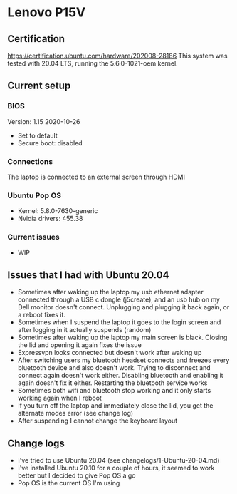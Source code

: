 # Lenovo P15V

## Certification

https://certification.ubuntu.com/hardware/202008-28186
This system was tested with 20.04 LTS, running the 5.6.0-1021-oem kernel.

## Current setup

### BIOS

Version: 1.15 2020-10-26

- Set to default
- Secure boot: disabled

### Connections

The laptop is connected to an external screen through HDMI

### Ubuntu Pop OS

- Kernel: 5.8.0-7630-generic
- Nvidia drivers: 455.38

### Current issues

- WIP
  
## Issues that I had with Ubuntu 20.04

- Sometimes after waking up the laptop my usb ethernet adapter connected through a USB c dongle (j5create), and an usb 
  hub on my Dell monitor doesn't connect. Unplugging and plugging it back again, or a reboot fixes it.
- Sometimes when I suspend the laptop it goes to the login screen and after logging in it actually suspends (random)
- Sometimes after waking up the laptop my main screen is black. Closing the lid and opening it again fixes the issue
- Expressvpn looks connected but doesn't work after waking up
- After switching users my bluetooth headset connects and freezes every bluetooth device and also doesn't work. Trying
to disconnect and connect again doesn't work either. Disabling bluetooth and enabling it again doesn't fix it either.
  Restarting the bluetooth service works
- Sometimes both wifi and bluetooth stop working and it only starts working again when I reboot
- If you turn off the laptop and immediately close the lid, you get the alternate modes error (see change log)
- After suspending I cannot change the keyboard layout

## Change logs

- I've tried to use Ubuntu 20.04 (see changelogs/1-Ubuntu-20-04.md)
- I've installed Ubuntu 20.10 for a couple of hours, it seemed to work better but I decided to give Pop OS a go
- Pop OS is the current OS I'm using